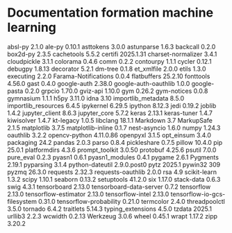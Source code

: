 # Documentation formation machine learning
absl-py                      2.1.0
ale-py                       0.10.1
asttokens                    3.0.0
astunparse                   1.6.3
backcall                     0.2.0
box2d-py                     2.3.5
cachetools                   5.5.2
certifi                      2025.1.31
charset-normalizer           3.4.1
cloudpickle                  3.1.1
colorama                     0.4.6
comm                         0.2.2
contourpy                    1.1.1
cycler                       0.12.1
debugpy                      1.8.13
decorator                    5.2.1
dm-tree                      0.1.8
et_xmlfile                   2.0.0
etils                        1.3.0
executing                    2.2.0
Farama-Notifications         0.0.4
flatbuffers                  25.2.10
fonttools                    4.56.0
gast                         0.4.0
google-auth                  2.38.0
google-auth-oauthlib         1.0.0
google-pasta                 0.2.0
grpcio                       1.70.0
gviz-api                     1.10.0
gym                          0.26.2
gym-notices                  0.0.8
gymnasium                    1.1.1
h5py                         3.11.0
idna                         3.10
importlib_metadata           8.5.0
importlib_resources          6.4.5
ipykernel                    6.29.5
ipython                      8.12.3
jedi                         0.19.2
joblib                       1.4.2
jupyter_client               8.6.3
jupyter_core                 5.7.2
keras                        2.13.1
keras-tuner                  1.4.7
kiwisolver                   1.4.7
kt-legacy                    1.0.5
libclang                     18.1.1
Markdown                     3.7
MarkupSafe                   2.1.5
matplotlib                   3.7.5
matplotlib-inline            0.1.7
nest-asyncio                 1.6.0
numpy                        1.24.3
oauthlib                     3.2.2
opencv-python                4.11.0.86
openpyxl                     3.1.5
opt_einsum                   3.4.0
packaging                    24.2
pandas                       2.0.3
parso                        0.8.4
pickleshare                  0.7.5
pillow                       10.4.0
pip                          25.0.1
platformdirs                 4.3.6
prompt_toolkit               3.0.50
protobuf                     4.25.6
psutil                       7.0.0
pure_eval                    0.2.3
pyasn1                       0.6.1
pyasn1_modules               0.4.1
pygame                       2.6.1
Pygments                     2.19.1
pyparsing                    3.1.4
python-dateutil              2.9.0.post0
pytz                         2025.1
pywin32                      309
pyzmq                        26.3.0
requests                     2.32.3
requests-oauthlib            2.0.0
rsa                          4.9
scikit-learn                 1.3.2
scipy                        1.10.1
seaborn                      0.13.2
setuptools                   41.2.0
six                          1.17.0
stack-data                   0.6.3
swig                         4.3.1
tensorboard                  2.13.0
tensorboard-data-server      0.7.2
tensorflow                   2.13.0
tensorflow-estimator         2.13.0
tensorflow-intel             2.13.0
tensorflow-io-gcs-filesystem 0.31.0
tensorflow-probability       0.21.0
termcolor                    2.4.0
threadpoolctl                3.5.0
tornado                      6.4.2
traitlets                    5.14.3
typing_extensions            4.5.0
tzdata                       2025.1
urllib3                      2.2.3
wcwidth                      0.2.13
Werkzeug                     3.0.6
wheel                        0.45.1
wrapt                        1.17.2
zipp                         3.20.2